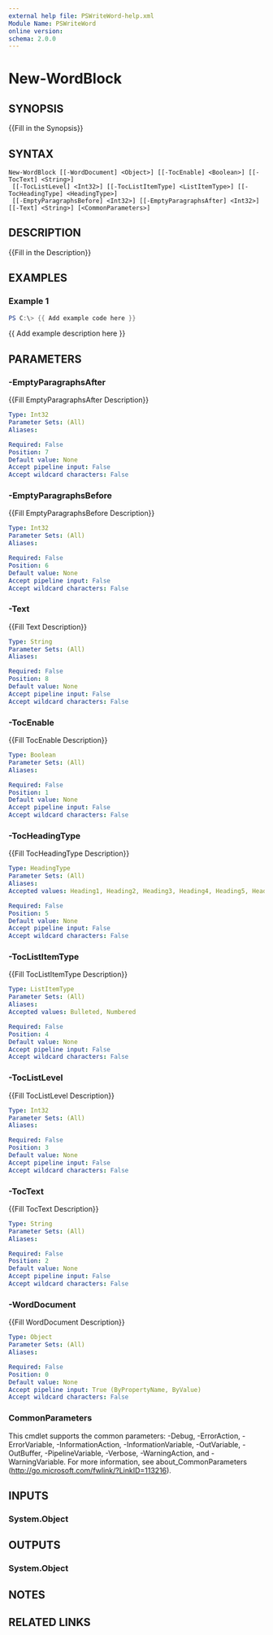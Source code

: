 ```yaml
---
external help file: PSWriteWord-help.xml
Module Name: PSWriteWord
online version:
schema: 2.0.0
---
```


# New-WordBlock

## SYNOPSIS
{{Fill in the Synopsis}}

## SYNTAX

```
New-WordBlock [[-WordDocument] <Object>] [[-TocEnable] <Boolean>] [[-TocText] <String>]
 [[-TocListLevel] <Int32>] [[-TocListItemType] <ListItemType>] [[-TocHeadingType] <HeadingType>]
 [[-EmptyParagraphsBefore] <Int32>] [[-EmptyParagraphsAfter] <Int32>] [[-Text] <String>] [<CommonParameters>]
```

## DESCRIPTION
{{Fill in the Description}}

## EXAMPLES

### Example 1
```powershell
PS C:\> {{ Add example code here }}
```

{{ Add example description here }}

## PARAMETERS

### -EmptyParagraphsAfter
{{Fill EmptyParagraphsAfter Description}}

```yaml
Type: Int32
Parameter Sets: (All)
Aliases:

Required: False
Position: 7
Default value: None
Accept pipeline input: False
Accept wildcard characters: False
```

### -EmptyParagraphsBefore
{{Fill EmptyParagraphsBefore Description}}

```yaml
Type: Int32
Parameter Sets: (All)
Aliases:

Required: False
Position: 6
Default value: None
Accept pipeline input: False
Accept wildcard characters: False
```

### -Text
{{Fill Text Description}}

```yaml
Type: String
Parameter Sets: (All)
Aliases:

Required: False
Position: 8
Default value: None
Accept pipeline input: False
Accept wildcard characters: False
```

### -TocEnable
{{Fill TocEnable Description}}

```yaml
Type: Boolean
Parameter Sets: (All)
Aliases:

Required: False
Position: 1
Default value: None
Accept pipeline input: False
Accept wildcard characters: False
```

### -TocHeadingType
{{Fill TocHeadingType Description}}

```yaml
Type: HeadingType
Parameter Sets: (All)
Aliases:
Accepted values: Heading1, Heading2, Heading3, Heading4, Heading5, Heading6, Heading7, Heading8, Heading9

Required: False
Position: 5
Default value: None
Accept pipeline input: False
Accept wildcard characters: False
```

### -TocListItemType
{{Fill TocListItemType Description}}

```yaml
Type: ListItemType
Parameter Sets: (All)
Aliases:
Accepted values: Bulleted, Numbered

Required: False
Position: 4
Default value: None
Accept pipeline input: False
Accept wildcard characters: False
```

### -TocListLevel
{{Fill TocListLevel Description}}

```yaml
Type: Int32
Parameter Sets: (All)
Aliases:

Required: False
Position: 3
Default value: None
Accept pipeline input: False
Accept wildcard characters: False
```

### -TocText
{{Fill TocText Description}}

```yaml
Type: String
Parameter Sets: (All)
Aliases:

Required: False
Position: 2
Default value: None
Accept pipeline input: False
Accept wildcard characters: False
```

### -WordDocument
{{Fill WordDocument Description}}

```yaml
Type: Object
Parameter Sets: (All)
Aliases:

Required: False
Position: 0
Default value: None
Accept pipeline input: True (ByPropertyName, ByValue)
Accept wildcard characters: False
```

### CommonParameters
This cmdlet supports the common parameters: -Debug, -ErrorAction, -ErrorVariable, -InformationAction, -InformationVariable, -OutVariable, -OutBuffer, -PipelineVariable, -Verbose, -WarningAction, and -WarningVariable. For more information, see about_CommonParameters (http://go.microsoft.com/fwlink/?LinkID=113216).

## INPUTS

### System.Object

## OUTPUTS

### System.Object

## NOTES

## RELATED LINKS
